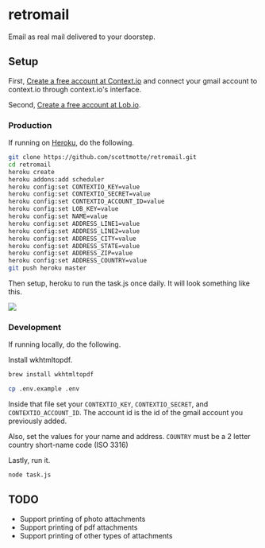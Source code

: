 # retromail

Email as real mail delivered to your doorstep.

## Setup

First, [Create a free account at Context.io](http://context.io) and connect your gmail account to context.io through context.io's interface.

Second, [Create a free account at Lob.io](http://lob.io).

### Production

If running on [Heroku](http://heroku.com), do the following.

```bash
git clone https://github.com/scottmotte/retromail.git
cd retromail
heroku create
heroku addons:add scheduler
heroku config:set CONTEXTIO_KEY=value
heroku config:set CONTEXTIO_SECRET=value
heroku config:set CONTEXTIO_ACCOUNT_ID=value
heroku config:set LOB_KEY=value
heroku config:set NAME=value
heroku config:set ADDRESS_LINE1=value
heroku config:set ADDRESS_LINE2=value
heroku config:set ADDRESS_CITY=value
heroku config:set ADDRESS_STATE=value
heroku config:set ADDRESS_ZIP=value
heroku config:set ADDRESS_COUNTRY=value
git push heroku master
```

Then setup, heroku to run the task.js once daily. It will look something like this.

![](https://raw.github.com/scottmotte/retromail/master/heroku-scheduler-example.png) 

### Development

If running locally, do the following.

Install wkhtmltopdf.

```bash
brew install wkhtmltopdf
```

```bash
cp .env.example .env
```

Inside that file set your `CONTEXTIO_KEY`, `CONTEXTIO_SECRET`, and `CONTEXTIO_ACCOUNT_ID`. The account id is the id of the gmail account you previously added.

Also, set the values for your name and address. `COUNTRY` must be a 2 letter country short-name code (ISO 3316)

Lastly, run it.

```bash
node task.js
```

## TODO

* Support printing of photo attachments
* Support printing of pdf attachments
* Support printing of other types of attachments
